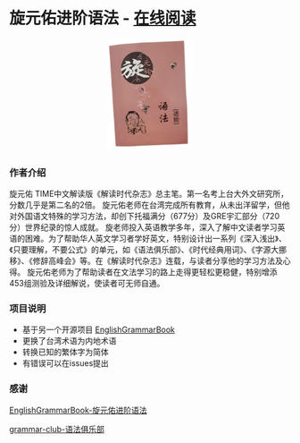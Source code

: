 # 旋元佑进阶语法 - [在线阅读](https://ignorantforce.github.io/XuanYuanYouAdvancedGrammar/)

<div style="text-align: center;">
  <a href="https://ignorantforce.github.io/XuanYuanYouAdvancedGrammar/">
    <img src="./cover.jpg" style="width: 30%" alt="旋元佑进阶语法">
  </a>
 </div>

### 作者介绍

旋元佑
TIME中文解读版《解读时代杂志》总主笔。第一名考上台大外文研究所，分数几乎是第二名的2倍。
旋元佑老师在台湾完成所有教育，从未出洋留学，但他对外国语文特殊的学习方法，却创下托福满分（677分）及GRE宇汇部分（720分）世界纪录的惊人成就。
旋老师投入英语教学多年，深入了解中文读者学习英语的困难。为了帮助华人英文学习者学好英文，特别设计出一系列《深入浅出》、《只要理解，不要公式》的单元，如《语法俱乐部》、《时代经典用词》、《字源大挪移》、《修辞高峰会》等。在《解读时代杂志》连载，与读者分享他的学习方法及心得。
旋元佑老师为了帮助读者在文法学习的路上走得更轻松更稳健，特别增添453组测验及详细解说，使读者可无师自通。

### 项目说明

- 基于另一个开源项目 [EnglishGrammarBook](https://github.com/codeyu/EnglishGrammarBook)
- 更换了台湾术语为内地术语
- 转换已知的繁体字为简体
- 有错误可以在issues提出

### 感谢

[EnglishGrammarBook-旋元佑进阶语法](https://github.com/codeyu/EnglishGrammarBook)

[grammar-club-语法俱乐部](https://github.com/llwslc/grammar-club)
